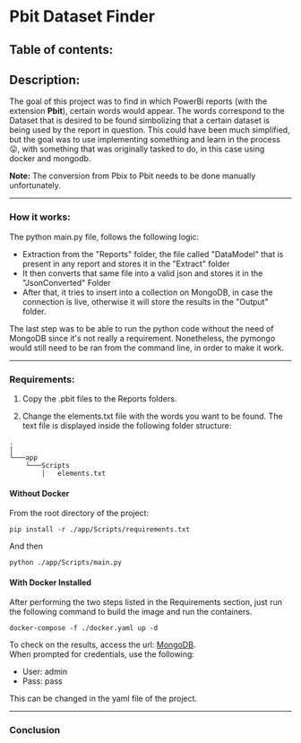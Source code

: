 # Pbit Dataset Finder

## Table of contents:

## Description:
The goal of this project was to find in which PowerBi reports (with the extension **Pbit**), certain words would appear. The words correspond to the Dataset that is desired to be found simbolizing that a certain dataset is being used by the report in question. This could have been much simplified, but the goal was to use implementing something and learn in the process :stuck_out_tongue:, with something that was originally tasked to do, in this case using docker and mongodb.

**Note:** The conversion from Pbix to Pbit needs to be done manually unfortunately.

---

### How it works:

The python main.py file, follows the following logic:

- Extraction from the "Reports" folder, the file called "DataModel" that is present in any report and stores it in the "Extract" folder
- It then converts that same file into a valid json and stores it in the "JsonConverted" Folder 
- After that, it tries to insert into a collection on MongoDB, in case the connection is live, otherwise it will store the results in the "Output" folder.

The last step was to be able to run the python code without the need of MongoDB since it's not really a requirement. Nonetheless, the pymongo would still need to be ran from the command line, in order to make it work.

---

### Requirements:
1. Copy the .pbit files to the Reports folders.

2. Change the elements.txt file with the words you want to be found. The text file is displayed inside the following folder structure:
```
.
│    
└───app
    └───Scripts
        │   elements.txt
```

#### Without Docker

From the root directory of the project:

```
pip install -r ./app/Scripts/requirements.txt 
```
And then
 ```
 python ./app/Scripts/main.py
```

#### With Docker Installed

After performing the two steps listed in the Requirements section, just run the following command to build the image and run the containers.
```
docker-compose -f ./docker.yaml up -d 
```
To check on the results, access the url: [MongoDB](http://localhost:8080).  
When prompted for credentials, use the following: 
 - User: admin
 - Pass: pass

This can be changed in the yaml file of the project.

---

### Conclusion

